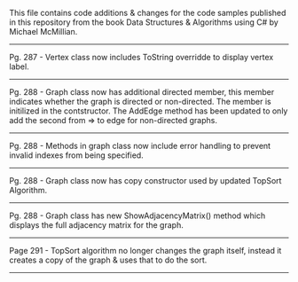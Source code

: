 This file contains code additions & changes for the code samples published in this repository from the book Data Structures & Algorithms using C# by Michael McMillian.

---
Pg. 287 - Vertex class now includes ToString overridde to display vertex label.

---
Pg. 288 - Graph class now has additional directed member, this member indicates whether the graph is directed or non-directed. The member is initilized in the contstructor. The AddEdge method has been updated to only add the second from => to edge for non-directed graphs.

---
Pg. 288 - Methods in graph class now include error handling to prevent invalid indexes from being specified.

---
Pg. 288 - Graph class now has copy constructor used by updated TopSort Algorithm. 

---
Pg. 288 - Graph class has new ShowAdjacencyMatrix() method which displays the full adjacency matrix for the graph.

---
Page 291 - TopSort algorithm no longer changes the graph itself, instead it creates a copy of the graph & uses that to do the sort.

---
